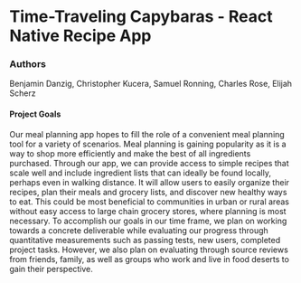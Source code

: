 # Time-Traveling Capybaras - React Native Recipe App
### Authors
Benjamin Danzig, Christopher Kucera, Samuel Ronning, Charles Rose, Elijah Scherz

#### Project Goals
Our meal planning app hopes to fill the role of a convenient meal planning tool
for a variety of scenarios. Meal planning is gaining popularity as it is a way
to shop more efficiently and make the best of all ingredients purchased.
Through our app, we can provide access to simple recipes that scale well
and include ingredient lists that can ideally be found locally, perhaps
even in walking distance. It will allow users to easily organize their
recipes, plan their meals and grocery lists, and discover new healthy ways
to eat. This could be most beneficial to communities in urban or rural
areas without easy access to large chain grocery stores, where planning
is most necessary. To accomplish our goals in our time frame, we plan on
working towards a concrete deliverable while evaluating our progress through
quantitative measurements such as passing tests, new users, completed project
tasks. However, we also plan on evaluating through source reviews from friends,
family, as well as groups who work and live in food deserts to gain their perspective.
